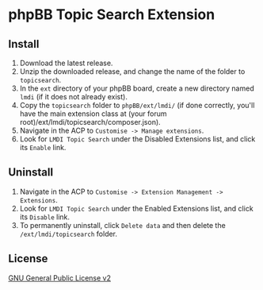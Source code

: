 # phpBB Topic Search Extension

## Install

1. Download the latest release.
2. Unzip the downloaded release, and change the name of the folder to `topicsearch`.
3. In the `ext` directory of your phpBB board, create a new directory named `lmdi` (if it does not already exist).
4. Copy the `topicsearch` folder to `phpBB/ext/lmdi/` (if done correctly, you'll have the main extension class at (your forum root)/ext/lmdi/topicsearch/composer.json).
5. Navigate in the ACP to `Customise -> Manage extensions`.
6. Look for `LMDI Topic Search` under the Disabled Extensions list, and click its `Enable` link.

## Uninstall

1. Navigate in the ACP to `Customise -> Extension Management -> Extensions`.
2. Look for `LMDI Topic Search` under the Enabled Extensions list, and click its `Disable` link.
3. To permanently uninstall, click `Delete data` and then delete the `/ext/lmdi/topicsearch` folder.

## License
[GNU General Public License v2](http://opensource.org/licenses/GPL-2.0)
